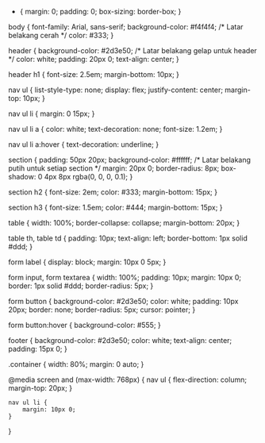 * {
    margin: 0;
    padding: 0;
    box-sizing: border-box;
}

body {
    font-family: Arial, sans-serif;
    background-color: #f4f4f4;  /* Latar belakang cerah */
    color: #333;
}

header {
    background-color: #2d3e50;  /* Latar belakang gelap untuk header */
    color: white;
    padding: 20px 0;
    text-align: center;
}

header h1 {
    font-size: 2.5em;
    margin-bottom: 10px;
}

nav ul {
    list-style-type: none;
    display: flex;
    justify-content: center;
    margin-top: 10px;
}

nav ul li {
    margin: 0 15px;
}

nav ul li a {
    color: white;
    text-decoration: none;
    font-size: 1.2em;
}

nav ul li a:hover {
    text-decoration: underline;
}

section {
    padding: 50px 20px;
    background-color: #ffffff;  /* Latar belakang putih untuk setiap section */
    margin: 20px 0;
    border-radius: 8px;
    box-shadow: 0 4px 8px rgba(0, 0, 0, 0.1);
}

section h2 {
    font-size: 2em;
    color: #333;
    margin-bottom: 15px;
}

section h3 {
    font-size: 1.5em;
    color: #444;
    margin-bottom: 15px;
}

table {
    width: 100%;
    border-collapse: collapse;
    margin-bottom: 20px;
}

table th, table td {
    padding: 10px;
    text-align: left;
    border-bottom: 1px solid #ddd;
}

form label {
    display: block;
    margin: 10px 0 5px;
}

form input, form textarea {
    width: 100%;
    padding: 10px;
    margin: 10px 0;
    border: 1px solid #ddd;
    border-radius: 5px;
}

form button {
    background-color: #2d3e50;
    color: white;
    padding: 10px 20px;
    border: none;
    border-radius: 5px;
    cursor: pointer;
}

form button:hover {
    background-color: #555;
}

footer {
    background-color: #2d3e50;
    color: white;
    text-align: center;
    padding: 15px 0;
}

.container {
    width: 80%;
    margin: 0 auto;
}

@media screen and (max-width: 768px) {
    nav ul {
        flex-direction: column;
        margin-top: 20px;
    }

    nav ul li {
        margin: 10px 0;
    }
}
